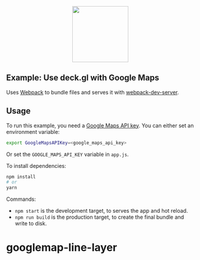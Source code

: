 <div align="center">
   <img width="150" heigth="150" src="https://webpack.js.org/assets/icon-square-big.svg" />
</div>

## Example: Use deck.gl with Google Maps

Uses [Webpack](https://github.com/webpack/webpack) to bundle files and serves it
with [webpack-dev-server](https://webpack.js.org/guides/development/#webpack-dev-server).

## Usage

To run this example, you need a [Google Maps API key](https://developers.google.com/maps/documentation/javascript/get-api-key). You can either set an environment variable:

```bash
export GoogleMapsAPIKey=<google_maps_api_key>
```

Or set the `GOOGLE_MAPS_API_KEY` variable in `app.js`.

To install dependencies:

```bash
npm install
# or
yarn
```

Commands:
* `npm start` is the development target, to serves the app and hot reload.
* `npm run build` is the production target, to create the final bundle and write to disk.
# googlemap-line-layer
